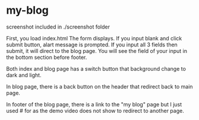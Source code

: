 # my-blog
screenshot included in ./screenshot folder

First, you load index.html
The form displays. 
If you input blank and click submit button, alart message is prompted.
If you input all 3 fields then submit, it will direct to the blog page.
You will see the field of your input in the bottom section before footer.

Both index and blog page has a switch button that background change to dark and light.

In blog page, there is a back button on the header that redirect back to main page.

In footer of the blog page, there is a link to the "my blog" page but I just used # for as the demo video does not show to redirect to another page.



